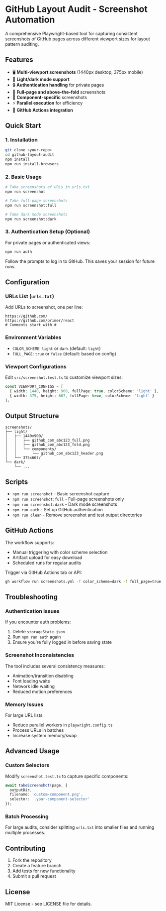 # GitHub Layout Audit - Screenshot Automation

A comprehensive Playwright-based tool for capturing consistent screenshots of GitHub pages across different viewport sizes for layout pattern auditing.

## Features

- 🖥️ **Multi-viewport screenshots** (1440px desktop, 375px mobile)
- 🎨 **Light/dark mode support**
- 🔒 **Authentication handling** for private pages
- 📸 **Full-page and above-the-fold** screenshots
- 🎯 **Component-specific** screenshots
- ⚡ **Parallel execution** for efficiency
- 🤖 **GitHub Actions integration**

## Quick Start

### 1. Installation

```bash
git clone <your-repo>
cd github-layout-audit
npm install
npm run install-browsers
```

### 2. Basic Usage

```bash
# Take screenshots of URLs in urls.txt
npm run screenshot

# Take full-page screenshots
npm run screenshot:full

# Take dark mode screenshots  
npm run screenshot:dark
```

### 3. Authentication Setup (Optional)

For private pages or authenticated views:

```bash
npm run auth
```

Follow the prompts to log in to GitHub. This saves your session for future runs.

## Configuration

### URLs List (`urls.txt`)

Add URLs to screenshot, one per line:

```
https://github.com/
https://github.com/primer/react
# Comments start with #
```

### Environment Variables

- `COLOR_SCHEME`: `light` or `dark` (default: `light`)
- `FULL_PAGE`: `true` or `false` (default: based on config)

### Viewport Configurations

Edit `src/screenshot.test.ts` to customize viewport sizes:

```typescript
const VIEWPORT_CONFIGS = [
  { width: 1440, height: 900, fullPage: true, colorScheme: 'light' },
  { width: 375, height: 667, fullPage: true, colorScheme: 'light' }
];
```

## Output Structure

```
screenshots/
├── light/
│   ├── 1440x900/
│   │   ├── github_com_abc123_full.png
│   │   ├── github_com_abc123_fold.png
│   │   └── components/
│   │       └── github_com_abc123_header.png
│   └── 375x667/
└── dark/
    └── ...
```

## Scripts

- `npm run screenshot` - Basic screenshot capture
- `npm run screenshot:full` - Full-page screenshots only
- `npm run screenshot:dark` - Dark mode screenshots
- `npm run auth` - Set up GitHub authentication
- `npm run clean` - Remove screenshot and test output directories

## GitHub Actions

The workflow supports:
- Manual triggering with color scheme selection
- Artifact upload for easy download
- Scheduled runs for regular audits

Trigger via GitHub Actions tab or API:

```bash
gh workflow run screenshots.yml -f color_scheme=dark -f full_page=true
```

## Troubleshooting

### Authentication Issues

If you encounter auth problems:
1. Delete `storageState.json`
2. Run `npm run auth` again
3. Ensure you're fully logged in before saving state

### Screenshot Inconsistencies

The tool includes several consistency measures:
- Animation/transition disabling
- Font loading waits
- Network idle waiting
- Reduced motion preferences

### Memory Issues

For large URL lists:
- Reduce parallel workers in `playwright.config.ts`
- Process URLs in batches
- Increase system memory/swap

## Advanced Usage

### Custom Selectors

Modify `screenshot.test.ts` to capture specific components:

```typescript
await takeScreenshot(page, {
  outputDir,
  filename: 'custom-component.png',
  selector: '.your-component-selector'
});
```

### Batch Processing

For large audits, consider splitting `urls.txt` into smaller files and running multiple processes.

## Contributing

1. Fork the repository
2. Create a feature branch
3. Add tests for new functionality
4. Submit a pull request

## License

MIT License - see LICENSE file for details.